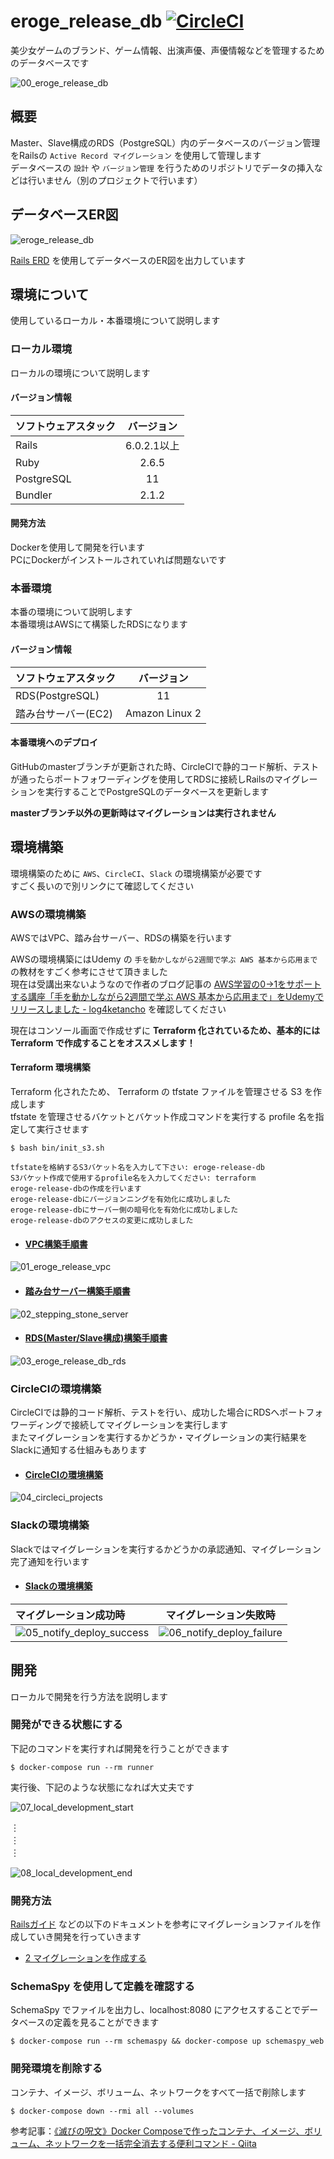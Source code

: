 # eroge_release_db [![CircleCI](https://circleci.com/gh/dodonki1223/eroge_release_db/tree/master.svg?style=svg)](https://circleci.com/gh/dodonki1223/eroge_release_db/tree/master)

美少女ゲームのブランド、ゲーム情報、出演声優、声優情報などを管理するためのデータベースです

![00_eroge_release_db](https://raw.githubusercontent.com/dodonki1223/image_garage/master/eroge_release_db/readme/00_eroge_release_db.png)

## 概要

Master、Slave構成のRDS（PostgreSQL）内のデータベースのバージョン管理をRailsの `Active Record マイグレーション` を使用して管理します  
データベースの `設計` や `バージョン管理` を行うためのリポジトリでデータの挿入などは行いません（別のプロジェクトで行います）

## データベースER図

![eroge_release_db](https://raw.githubusercontent.com/dodonki1223/eroge_release_db/master/db/erd/eroge_release_db.png)

[Rails ERD](https://github.com/voormedia/rails-erd) を使用してデータベースのER図を出力しています

## 環境について

使用しているローカル・本番環境について説明します

### ローカル環境

ローカルの環境について説明します

#### バージョン情報

| ソフトウェアスタック | バージョン    |
|:---------------------|:-------------:|
| Rails                | 6.0.2.1以上   |
| Ruby                 | 2.6.5         |
| PostgreSQL           | 11            |
| Bundler              | 2.1.2         |

#### 開発方法

Dockerを使用して開発を行います  
PCにDockerがインストールされていれば問題ないです

### 本番環境

本番の環境について説明します  
本番環境はAWSにて構築したRDSになります  

#### バージョン情報

| ソフトウェアスタック | バージョン     |
|:---------------------|:--------------:|
| RDS(PostgreSQL)      | 11             |
| 踏み台サーバー(EC2)  | Amazon Linux 2 |

#### 本番環境へのデプロイ

GitHubのmasterブランチが更新された時、CircleCIで静的コード解析、テストが通ったらポートフォワーディングを使用してRDSに接続しRailsのマイグレーションを実行することでPostgreSQLのデータベースを更新します  

**masterブランチ以外の更新時はマイグレーションは実行されません**

## 環境構築

環境構築のために `AWS`、`CircleCI`、`Slack` の環境構築が必要です  
すごく長いので別リンクにて確認してください

### AWSの環境構築

AWSではVPC、踏み台サーバー、RDSの構築を行います  

AWSの環境構築にはUdemy の `手を動かしながら2週間で学ぶ AWS 基本から応用まで` の教材をすごく参考にさせて頂きました  
現在は受講出来ないようなので作者のブログ記事の [AWS学習の0→1をサポートする講座「手を動かしながら2週間で学ぶ AWS 基本から応用まで」をUdemyでリリースしました - log4ketancho](https://www.ketancho.net/entry/2018/09/03/074115) を確認してください

現在はコンソール画面で作成せずに **Terraform 化されているため、基本的には Terraform で作成することをオススメします！**

#### Terraform 環境構築

Terraform 化されたため、 Terraform の tfstate ファイルを管理させる S3 を作成します  
tfstate を管理させるバケットとバケット作成コマンドを実行する profile 名を指定して実行させます

```shell
$ bash bin/init_s3.sh

tfstateを格納するS3バケット名を入力して下さい: eroge-release-db
S3バケット作成で使用するprofile名を入力してください: terraform
eroge-release-dbの作成を行います
eroge-release-dbにバージョンニングを有効化に成功しました
eroge-release-dbにサーバー側の暗号化を有効化に成功しました
eroge-release-dbのアクセスの変更に成功しました
```

- #### [VPC構築手順書](https://github.com/dodonki1223/eroge_release_db/blob/master/documents/VPC_CONSTRUCTION.md)

![01_eroge_release_vpc](https://raw.githubusercontent.com/dodonki1223/image_garage/master/eroge_release_db/readme/01_eroge_release_vpc.png)

- #### [踏み台サーバー構築手順書](https://github.com/dodonki1223/eroge_release_db/blob/master/documents/STEPPING_STONE_SERVER_CONSTRUCTION.md)

![02_stepping_stone_server](https://raw.githubusercontent.com/dodonki1223/image_garage/master/eroge_release_db/readme/02_stepping_stone_server.png)

- #### [RDS(Master/Slave構成)構築手順書](https://github.com/dodonki1223/eroge_release_db/blob/master/documents/DB_CONSTRUCTION.md)

![03_eroge_release_db_rds](https://raw.githubusercontent.com/dodonki1223/image_garage/master/eroge_release_db/readme/03_eroge_release_db_rds.png)

### CircleCIの環境構築

CircleCIでは静的コード解析、テストを行い、成功した場合にRDSへポートフォワーディングで接続してマイグレーションを実行します  
またマイグレーションを実行するかどうか・マイグレーションの実行結果をSlackに通知する仕組みもあります

- #### [CircleCIの環境構築](https://github.com/dodonki1223/eroge_release_db/blob/master/documents/CIRCLE_CI_CONSTRUCTION.md)

![04_circleci_projects](https://raw.githubusercontent.com/dodonki1223/image_garage/master/eroge_release_db/readme/04_circleci_projects.png)

### Slackの環境構築

Slackではマイグレーションを実行するかどうかの承認通知、マイグレーション完了通知を行います

- #### [Slackの環境構築](https://github.com/dodonki1223/eroge_release_db/blob/master/documents/SLACK_CONSTRUCTION.md)

| マイグレーション成功時                                                                                                                              | マイグレーション失敗時                                                                                                                              |
|:----------------------------------------------------------------------------------------------------------------------------------------------------|:---------------------------------------------------------------------------------------------------------------------------------------------------:|
| ![05_notify_deploy_success](https://raw.githubusercontent.com/dodonki1223/image_garage/master/eroge_release_db/readme/05_notify_deploy_success.png) | ![06_notify_deploy_failure](https://raw.githubusercontent.com/dodonki1223/image_garage/master/eroge_release_db/readme/06_notify_deploy_failure.png) |

## 開発

ローカルで開発を行う方法を説明します  

### 開発ができる状態にする

下記のコマンドを実行すれば開発を行うことができます

```shell
$ docker-compose run --rm runner
```

実行後、下記のような状態になれば大丈夫です

![07_local_development_start](https://raw.githubusercontent.com/dodonki1223/image_garage/master/eroge_release_db/readme/07_local_development_start.png)

︙  
︙  
︙  

![08_local_development_end](https://raw.githubusercontent.com/dodonki1223/image_garage/master/eroge_release_db/readme/08_local_development_end.png)

### 開発方法

[Railsガイド](https://railsguides.jp/) などの以下のドキュメントを参考にマイグレーションファイルを作成していき開発を行っていきます

- [2 マイグレーションを作成する](https://railsguides.jp/active_record_migrations.html#%E3%83%9E%E3%82%A4%E3%82%B0%E3%83%AC%E3%83%BC%E3%82%B7%E3%83%A7%E3%83%B3%E3%82%92%E4%BD%9C%E6%88%90%E3%81%99%E3%82%8B)


### SchemaSpy を使用して定義を確認する

SchemaSpy でファイルを出力し、localhost:8080 にアクセスすることでデータベースの定義を見ることができます

```shell
$ docker-compose run --rm schemaspy && docker-compose up schemaspy_web
```

### 開発環境を削除する

コンテナ、イメージ、ボリューム、ネットワークをすべて一括で削除します

```shell
$ docker-compose down --rmi all --volumes
```

参考記事：[《滅びの呪文》Docker Composeで作ったコンテナ、イメージ、ボリューム、ネットワークを一括完全消去する便利コマンド - Qiita](https://qiita.com/suin/items/19d65e191b96a0079417)
